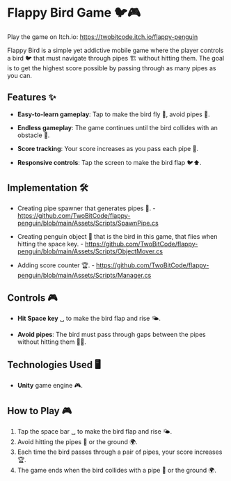 # Flappy Bird Game 🐦🎮

Play the game on Itch.io: https://twobitcode.itch.io/flappy-penguin

Flappy Bird is a simple yet addictive mobile game where the player controls a bird 🐦 that must navigate through pipes 🏗️ without hitting them. The goal is to get the highest score possible by passing through as many pipes as you can.

## Features ✨

- **Easy-to-learn gameplay**: Tap to make the bird fly 🦅, avoid pipes 🚧.
  
- **Endless gameplay**: The game continues until the bird collides with an obstacle 🛑.

- **Score tracking**: Your score increases as you pass each pipe 🎯.

- **Responsive controls**: Tap the screen to make the bird flap 🐦⬆️.

## Implementation 🛠️

- Creating pipe spawner that generates pipes 🚧. - https://github.com/TwoBitCode/flappy-penguin/blob/main/Assets/Scripts/SpawnPipe.cs

- Creating penguin object 🐧 that is the bird in this game, that flies when hitting the space key. - https://github.com/TwoBitCode/flappy-penguin/blob/main/Assets/Scripts/ObjectMover.cs

- Adding score counter 🏆. - https://github.com/TwoBitCode/flappy-penguin/blob/main/Assets/Scripts/Manager.cs

## Controls 🎮

- **Hit Space key** ␣ to make the bird flap and rise 🌤️.

- **Avoid pipes**: The bird must pass through gaps between the pipes without hitting them 🚧❌.

## Technologies Used 🖥️

- **Unity** game engine 🎮.

## How to Play 🎮

1. Tap the space bar ␣ to make the bird flap and rise 🌤️.
2. Avoid hitting the pipes 🚧 or the ground 🌍.
3. Each time the bird passes through a pair of pipes, your score increases 🏆.
4. The game ends when the bird collides with a pipe 🚧 or the ground 🌍.
